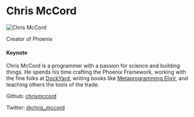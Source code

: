 # Chris McCord

![Chris McCord](http://s3.amazonaws.com/esl-conf-stg/media/files/000/000/025/thumbnail/chris_mccord.jpg?1458662607)

Creator of Phoenix

#### Keynote

Chris McCord is a programmer with a passion for science and building things. He spends his time crafting the Phoenix Framework, working with the fine folks at [DockYard](https://dockyard.com/), writing books like [Metaprogramming Elixir](https://pragprog.com/book/cmelixir/metaprogramming-elixir), and teaching others the tools of the trade.

Github: [chrismccord](https://github.com/chrismccord)

Twitter: [@chris\_mccord](https://twitter.com/chris_mccord)

